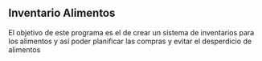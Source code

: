 ## Inventario Alimentos

El objetivo de este programa es el de crear un sistema de inventarios para
los alimentos y así poder planificar las compras y evitar el desperdicio de alimentos